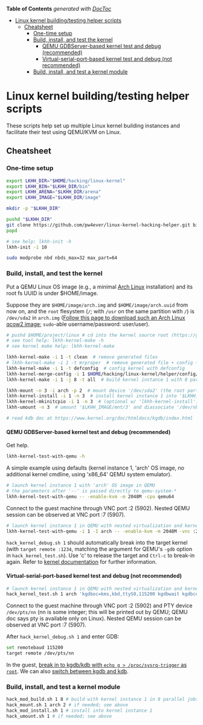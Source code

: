 <!-- START doctoc generated TOC please keep comment here to allow auto update -->
<!-- DON'T EDIT THIS SECTION, INSTEAD RE-RUN doctoc TO UPDATE -->
**Table of Contents**  *generated with [DocToc](http://doctoc.herokuapp.com/)*

- [Linux kernel building/testing helper scripts](#linux-kernel-buildingtesting-helper-scripts)
  - [Cheatsheet](#cheatsheet)
    - [One-time setup](#one-time-setup)
    - [Build, install, and test the kernel](#build-install-and-test-the-kernel)
      - [QEMU GDBServer-based kernel test and debug (recommended)](#qemu-gdbserver-based-kernel-test-and-debug-recommended)
      - [Virtual-serial-port-based kernel test and debug (not recommended)](#virtual-serial-port-based-kernel-test-and-debug-not-recommended)
    - [Build, install, and test a kernel module](#build-install-and-test-a-kernel-module)

<!-- END doctoc generated TOC please keep comment here to allow auto update -->

# Linux kernel building/testing helper scripts

These scripts help set up multiple Linux kernel building instances and facilitate their test using QEMU/KVM on Linux.

## Cheatsheet

### One-time setup

```bash
export LKHH_DIR="$HOME/hacking/linux-kernel"
export LKHH_BIN="$LKHH_DIR/bin"
export LKHH_ARENA="$LKHH_DIR/arena"
export LKHH_IMAGE="$LKHH_DIR/image"

mkdir -p "$LKHH_DIR"

pushd "$LKHH_DIR"
git clone https://github.com/pw4ever/linux-kernel-hacking-helper.git bin && export PATH="$LKHH_BIN:$PATH"
popd

# see help: lkhh-init -h
lkhh-init -i 10

sudo modprobe nbd nbds_max=32 max_part=64
```

### Build, install, and test the kernel

Put a QEMU Linux OS image (e.g., a minimal [Arch Linux](https://www.archlinux.org/) installation) and its root fs UUID is under $HOME/image.

Suppose they are `$HOME/image/arch.img` and `$HOME/image/arch.uuid` from now on, and the `root` flesystem (`/`; with `/usr` on the same partition with `/`) is `/dev/sda2` in `arch.img` ([Follow this page to download such an Arch Linux qcow2 image](https://github.com/pw4ever/linux-kernel-hacking-helper/releases/tag/arch-clean); `sudo`-able username/password: user/user).

```bash
# pushd $HOME/project/linux # cd into the kernel source root (https://github.com/torvalds/linux)
# see tool help: lkhh-kernel-make -h
# see kernel make help: lkhh-kernel-make

lkhh-kernel-make -i 1 -t clean  # remove generated files
# lkhh-kernel-make -i 1 -t mrproper  # remove generated file + config + backup files
lkhh-kernel-make -i 1 -t defconfig  # config kernel with defconfig
lkhh-kernel-merge-config -i 1 $HOME/hacking/linux-kernel/helper/config/kgdb  # merge kgdb support in config
lkhh-kernel-make -i 1 -j 8 -t all  # build kernel instance 1 with 8 parallel jobs

lkhh-mount -n 3 -i arch -p 2  # mount device '/dev/sda2' (the root partition) of '$LKHH_IMAGE/arch.img' with '/dev/ndb3' onto '$LKHH_IMAGE/mnt/3'
lkhh-kernel-install -i 1 -n 3  # install kernel instance 1 into '$LKHH_IMAGE/mnt/3' (mounted partition of '$LKHH_IMAGE/arch.img' as above)
lkhh-kernel-mkinitcpio -i 1 -n 3  # (optional w/ 'lkhh-kernel-install') install initramsf for kernel instance 1 into '$LKHH_IMAGE/mnt/3'
lkhh-umount -n 3  # umount '$LKHH_IMAGE/mnt/3' and diassociate '/dev/nbd3'

# read kdb doc at https://www.kernel.org/doc/htmldocs/kgdb/index.html
```
#### QEMU GDBServer-based kernel test and debug (recommended)

Get help.

```bash
lkhh-kernel-test-with-qemu -h
```

A simple example using defaults (kernel instance 1, 'arch' OS image, no additional kernel cmdline, using 'x86_64' QEMU system emulator).

```bash
# launch kernel instance 1 with 'arch' OS image in QEMU
# the parameters after '--' is passed directly to qemu-system-*
lkhh-kernel-test-with-qemu -- -enable-kvm -m 2048M -cpu qemu64
```
Connect to the guest machine through VNC port :2 (5902). Nested QEMU session can be observed at VNC port :7 (5907).

```bash
# launch kernel instance 1 in QEMU with nested virtualization and kernel debugging support
lkhh-kernel-test-with-qemu -i 1 -I arch -- -enable-kvm -m 2048M -vnc :2 -cpu host -net nic -net user,hostfwd=tcp::5907-:5907
```

`hack_kernel_debug.sh 1` should automatically break into the target kernel (with `target remote :1234`, matching the argument for QEMU's `-gdb` option in `hack_kernel_test.sh`). Use 'c' to release the target and `Ctrl-c` to break-in again. Refer to [kernel documentation](https://github.com/torvalds/linux/blob/master/Documentation/dev-tools/gdb-kernel-debugging.rst) for further information.

#### Virtual-serial-port-based kernel test and debug (not recommended)

```bash
# launch kernel instance 1 in QEMU with nested virtualization and kernel debugging support
hack_kernel_test.sh 1 arch 'kgdboc=kms,kbd,ttyS0,115200 kgdbwait kgdbcon' -enable-kvm -m 1024M -vnc :2 -cpu qemu64,+vmx -net nic -net user,hostfwd=tcp::5907-:5907 -serial pty
```

Connect to the guest machine through VNC port :2 (5902) and PTY device `/dev/pts/nn` (nn is some integer; this will be printed out by QEMU; QEMU doc says pty is available only on Linux). Nested QEMU session can be observed at VNC port :7 (5907).

After `hack_kernel_debug.sh 1` and enter GDB:

```bash
set remotebaud 115200
target remote /dev/pts/nn
```

In the guest, [break in to kgdb/kdb with `echo g > /proc/sysrq-trigger` as `root`](http://landley.net/kdocs/Documentation/DocBook/xhtml-nochunks/kgdb.html#usingKDB). We can also [switch between kgdb and kdb](http://landley.net/kdocs/Documentation/DocBook/xhtml-nochunks/kgdb.html#idp1634992).

### Build, install, and test a kernel module

```bash
hack_mod_build.sh 1 8 # build with kernel instance 1 in 8 parallel jobs
hack_mount.sh 1 arch 2 # if needed; see above
hack_mod_install.sh 1 # install into kernel instance 1 
hack_umount.sh 1 # if needed; see above
```
